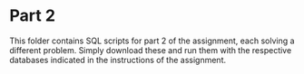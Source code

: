 # Part 2

This folder contains SQL scripts for part 2 of the assignment, each solving a different problem. Simply download these and run them with the respective databases indicated in the instructions of the assignment.
